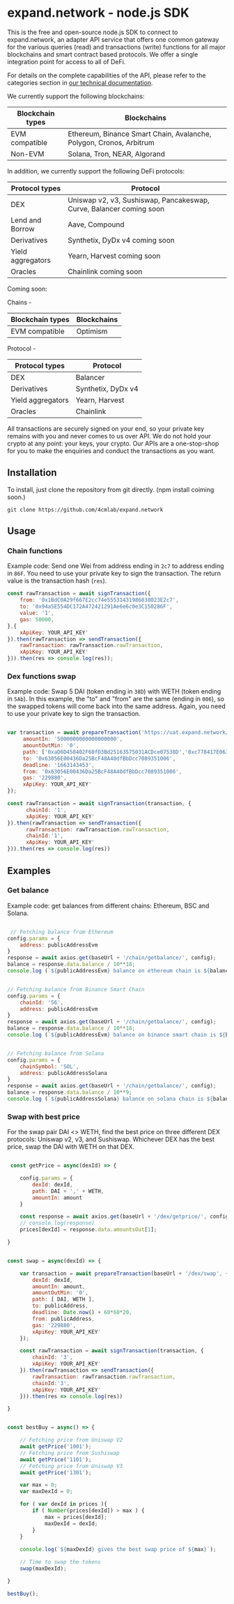 # expand.network - node.js SDK

This is the free and open-source node.js SDK to connect to expand.network, an adapter API service that offers one common gateway for the various queries (read) and transactions (write) functions for all  major blockchains and smart contract based protocols. We offer a single integration point for access to all of DeFi.

For details on the complete capabilities of the API, please refer to the categories section in [our technical documentation](https://docs.expand.network).


We currently support the following blockchains:

| Blockchain types      | Blockchains           |
| ------------- |-------------|
| EVM compatible    |  Ethereum, Binance Smart Chain, Avalanche, Polygon, Cronos, Arbitrum |
| Non-EVM     | Solana, Tron, NEAR, Algorand      |

In addition, we currently support the following DeFi protocols:

| Protocol types      | Protocol           |
| ------------- |-------------|
| DEX    |  Uniswap v2, v3, Sushiswap, Pancakeswap, Curve, Balancer coming soon |
| Lend and Borrow     | Aave, Compound      |
| Derivatives    |  Synthetix, DyDx v4 coming soon |
| Yield aggregators     | Yearn, Harvest coming soon      |
| Oracles     | Chainlink coming soon |

Coming soon:

Chains -

| Blockchain types      | Blockchains           |
| ------------- |-------------|
| EVM compatible    |  Optimism |

Protocol -

| Protocol types      | Protocol           |
| ------------- |-------------|
| DEX    |  Balancer |
| Derivatives    |  Synthetix, DyDx v4 |
| Yield aggregators     | Yearn, Harvest      |
| Oracles     | Chainlink |

All transactions are securely signed on your end, so your private key remains with you and never comes to us over API. We do not hold your crypto at any point: your keys, your crypto. Our APIs are a one-stop-shop for you to make the enquiries and conduct the transactions as you want.

## Installation
To install, just clone the repository from git directly. (npm install coiming soon.)
```
git clone https://github.com/4cmlab/expand.network
```

## Usage

### Chain functions
Example code: Send one Wei from address ending in `2c7` to address ending in `86F`. You need to use your private key to sign the transaction. The return value is the transaction hash (`res`).

```js
const rawTransaction = await signTransaction({
    from: '0x1BdC0A29f667E2cc74e55531431986838023E2c7',
    to: '0x94a5E554DC172A472421291Ae6e6c0e3C150286F',
    value: '1',
    gas: 50000,
},{
    xApiKey: YOUR_API_KEY'
}).then(rawTransaction => sendTransaction({
    rawTransaction: rawTransaction.rawTransaction,
    xApiKey: YOUR_API_KEY'
})).then(res => console.log(res));

```

### Dex functions swap
Example code: Swap 5 DAI (token ending in `38D`) with WETH (token ending in `5Ab`). In this example, the "to" and "from" are the same (ending in `006`), so the swapped tokens will come back into the same address. Again, you need to use your private key to sign the transaction. 

```js

var transaction = await prepareTransaction('https://uat.expand.network/dex/swap', {
     amountIn: '5000000000000000000',
     amountOutMin: '0',
     path: ['0xaD6D458402F60fD3Bd25163575031ACDce07538D','0xc778417E063141139Fce010982780140Aa0cD5Ab'],
     to: '0x63056E00436Da25BcF48A40dfBbDcc7089351006',
     deadline: '1663143453',
     from: '0x63056E00436Da25BcF48A40dfBbDcc7089351006',
     gas: '229880',
     xApiKey: YOUR_API_KEY'
});

const rawTransaction = await signTransaction(transaction, {
      chainId: '1',
      xApiKey: YOUR_API_KEY'
}).then(rawTransaction => sendTransaction({
      rawTransaction: rawTransaction.rawTransaction,
      chainId:'1',
      xApiKey: YOUR_API_KEY'
})).then(res => console.log(res))

```

## Examples

### Get balance 
Example code: get balances from different chains: Ethereum, BSC and Solana.

```js

 // Fetching balance from Ethereum
config.params = {
    address: publicAddressEvm
}
response = await axios.get(baseUrl + '/chain/getbalance/', config);
balance = response.data.balance / 10**18;
console.log (`${publicAddressEvm} balance on ethereum chain is ${balance}`);


// Fetching balance from Binance Smart Chain 
config.params = {
    chainId: '56',
    address: publicAddressEvm
}
response = await axios.get(baseUrl + '/chain/getbalance/', config);
balance = response.data.balance / 10**18;
console.log (`${publicAddressEvm} balance on binance smart chain is ${balance}`);


// Fetching balance from Solana 
config.params = {
    chainSymbol: 'SOL',
    address: publicAddressSolana
}
response = await axios.get(baseUrl + '/chain/getbalance/', config);
balance = response.data.balance / 10**9;
console.log (`${publicAddressSolana} balance on solana chain is ${balance}`);

```

### Swap with best price
For the swap pair DAI <> WETH, find the best price on three different DEX protocols: Uniswap v2, v3, and Sushiswap. Whichever DEX has the best price, swap the DAI with WETH on that DEX.
```js

 const getPrice = async(dexId) => {

    config.params = {
        dexId: dexId,
        path: DAI + ',' + WETH,
        amountIn: amount
    }

    const response = await axios.get(baseUrl + '/dex/getprice/', config);
    // console.log(response)
    prices[dexId] = response.data.amountsOut[1];

}


const swap = async(dexId) => {

    var transaction = await prepareTransaction(baseUrl + '/dex/swap', {
        dexId: dexId,
        amountIn: amount,
        amountOutMin: '0',
        path: [ DAI, WETH ],
        to: publicAddress,
        deadline: Date.now() + 60*60*20,
        from: publicAddress,
        gas: '229880',
        xApiKey: YOUR_API_KEY'
    });

    const rawTransaction = await signTransaction(transaction, {
        chainId: '3',
        xApiKey: YOUR_API_KEY'
    }).then(rawTransaction => sendTransaction({
        rawTransaction: rawTransaction.rawTransaction,
        chainId:'3',
        xApiKey: YOUR_API_KEY'
    })).then(res => console.log(res))

}


const bestBuy = async() => {

    // Fetching price from Uniswap V2
    await getPrice('1001');
    // Fetching price from Sushiswap
    await getPrice('1101');
    // Fetching price from Uniswap V3
    await getPrice('1301');

    var max = 0;
    var maxDexId = 0;

    for ( var dexId in prices ){
        if ( Number(prices[dexId]) > max ) {
            max = prices[dexId];
            maxDexId = dexId;
        }
    }
    
    console.log(`${maxDexId} gives the best swap price of ${max}`);

    // Time to swap the tokens
    swap(maxDexId);

}

bestBuy();

```

